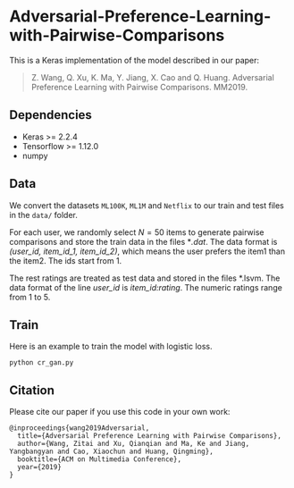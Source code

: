 # Adversarial-Preference-Learning-with-Pairwise-Comparisons
This is a Keras implementation of the model described in our paper:

>Z. Wang, Q. Xu, K. Ma, Y. Jiang, X. Cao and Q. Huang. Adversarial Preference Learning with Pairwise Comparisons. MM2019.

## Dependencies
- Keras >= 2.2.4
- Tensorflow >= 1.12.0
- numpy

## Data
We convert the datasets `ML100K`, `ML1M` and `Netflix` to our train and test files in the `data/` folder. 

For each user, we randomly select $N=50$ items to generate pairwise comparisons and store the train data in the files **.dat*. The data format is *(user_id, item_id_1, item_id_2)*, which means the user prefers the item1 than the item2. The ids start from 1.

The rest ratings are treated as test data and stored in the files *.lsvm. The data format of the line *user_id* is *item_id:rating*. The numeric ratings range from 1 to 5.

## Train
Here is an example to train the model with logistic loss.
```
python cr_gan.py
```

## Citation
Please cite our paper if you use this code in your own work:

```
@inproceedings{wang2019Adversarial,
  title={Adversarial Preference Learning with Pairwise Comparisons},
  author={Wang, Zitai and Xu, Qianqian and Ma, Ke and Jiang, Yangbangyan and Cao, Xiaochun and Huang, Qingming},
  booktitle={ACM on Multimedia Conference},
  year={2019}
}
```